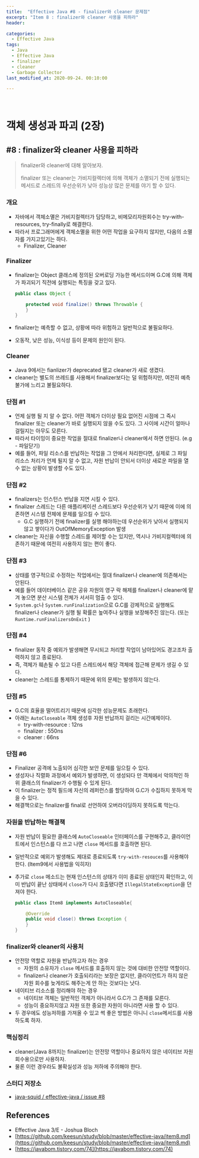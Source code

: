 ```yaml
---
title:  "Effective Java #8 - finalizer와 cleaner 문제점"
excerpt: "Item 8 : finalizer와 cleaner 사용을 피하라"
header:

categories:
  - Effective Java
tags:
  - Java
  - Effective Java
  - finalizer
  - cleaner
  - Garbage Collector
last_modified_at: 2020-09-24. 00:10:00

---
```


<br>

# 객체 생성과 파괴 (2장)

## #8 : finalizer와 cleaner 사용을 피하라

> finalizer와 cleaner에 대해 알아보자.
>
> finalizer 또는 cleaner는 가비지컬렉터에 의해 객체가 소멸되기 전에 실행되는 메서드로 스레드의 우선순위가 낮아 성능상 많은 문제를 야기 할 수 있다.

### 개요

- 자바에서 객체소멸은 가비지컬렉터가 담당하고, 비메모리자원회수는 try-with-resources, try-finally로 해결한다.
- 따라서 프로그래머에게 객체소멸을 위한 어떤 작업을 요구하지 않지만, 다음의 소멸자를 가지고있기는 하다.
  - Finalizer, Cleaner



### Finalizer

- finalizer는 Object 클래스에 정의된 오버로딩 가능한 메서드이며 G.C에 의해 객체가 파괴되기 직전에 실행되는 특징을 갖고 있다.

  ```java
  public class Object {
  
      protected void finalize() throws Throwable {
      }
  }
  ```

- finalizer는 예측할 수 없고, 상황에 따라 위험하고 일반적으로 불필요하다.

- 오동작, 낮은 성능, 이식성 등이 문제의 원인이 된다.



### Cleaner

- Java 9에서는 fianlizer가 deprecated 됐고 cleaner가 새로 생겼다.
- cleaner는 별도의 쓰레드를 사용해서 finalizer보다는 덜 위험하지만, 여전히 예측불가에 느리고 불필요하다.



### 단점 #1

- 언제 실행 될 지 알 수 없다. 어떤 객체가 더이상 필요 없어진 시점에 그 즉시 finalizer 또는 cleaner가 바로 실행되지 않을 수도 있다. 그 사이에 시간이 얼마나 걸릴지는 아무도 모른다.
- 따라서 타이밍이 중요한 작업을 절대로 finalizer나 cleaner에서 하면 안된다. (e.g - 파일닫기)
- 예를 들어, 파일 리소스를 반납하는 작업을 그 안에서 처리한다면, 실제로 그 파일 리소스 처리가 언제 될지 알 수 없고, 자원 반납이 안되서 더이상 새로운 파일을 열 수 없는 상황이 발생할 수도 있다.

### 단점 #2

- finalizers는 인스턴스 반납을 지연 시킬 수 있다.
- finalizer 스레드는 다른 애플리케이션 스레드보다 우선순위가 낮기 때문에 이에 의존하면 시스템 전체에 문제를 일으킬 수 있다.
  - G.C 실행하기 전에 finalizer를 실행 해야하는데 우선순위가 낮아서 실행되지 않고 쌓이다가 OutOfMemoryException 발생
- cleaner는 자신을 수행할 스레드를 제어할 수는 있지만, 역시나 가비지컬렉터에 의존하기 때문에 여전히 사용하지 않는 편이 좋다.

### 단점 #3

- 상태를 영구적으로 수정하는 작업에서는 절대 finalizer나 cleaner에 의존해서는 안된다.
- 예를 들어 데이터베이스 같은 공유 자원의 영구 락 해제를 finalizer나 cleaner에 맡겨 놓으면 분산 시스템 전체가 서서히 멈출 수 있다.
- `System.gc`나 `System.runFinalization`으로 G.C를 강제적으로 실행해도 finalizer나 cleaner가 실행 될 확률은 높여주나 실행을 보장해주진 않는다. (또는 `Runtime.runFinalizersOnExit` )

### 단점 #4

- finalizer 동작 중 예외가 발생해면 무시되고 처리할 작업이 남아있어도 경고조차 출력하지 않고 종료된다.
- 즉, 객체가 훼손될 수 있고 다른 스레드에서 해당 객체에 접근해 문제가 생길 수 있다.
- cleaner는 스레드를 통제하기 때문에 위의 문제는 발생하지 않는다.

### 단점 #5

- G.C의 효율을 떨어트리기 때문에 심각한 성능문제도 초래한다.
- 아래는 `AutoCloseable` 객체 생성후 자원 반납까지 걸리는 시간예제이다.
  - try-with-resource : 12ns
  - finalizer : 550ns
  - cleaner : 66ns

### 단점 #6

- Finalizer 공격에 노출되어 심각한 보안 문제를 일으킬 수 있다.
- 생성자나 직렬화 과정에서 예외가 발생하면, 이 생성되다 만 객체에서 악의적인 하위 클래스의 finalizer가 수행될 수 있게 된다.
- 이 finalizer는 정적 필드에 자신의 레퍼런스를 할당하여 G.C가 수집하지 못하게 막을 수 있다.
- 해결책으로는 finalizer를 final로 선언하여 오버라이딩하지 못하도록 막는다.



### 자원을 반납하는 해결책

- 자원 반납이 필요한 클래스에 `AutoCloseable` 인터페이스를 구현해주고, 클라이언트에서 인스턴스를 다 쓰고 나면 `close` 메서드를 호출하면 된다.

- 일반적으로 예외가 발생해도 제대로 종료되도록 `try-with-resouces`를 사용해야 한다. (Item9에서 사용법을 익히자)

- 추가로 `close` 메소드는 현재 인스턴스의 상태가 이미 종료된 상태인지 확인하고, 이미 반납이 끝난 상태에서 `close`가 다시 호출됐다면 `IllegalStateException`을 던져야 한다.

  ```java
  public class Item8 implements AutoCloseable{
  
      @Override
      public void close() throws Exception {  
      }
  }
  ```

  

### finalizer와 cleaner의 사용처

- 안전망 역할로 자원을 반납하고자 하는 경우
  - 자원의 소유자가 `close` 메서드를 호출하지 않는 것에 대비한 안전망 역할이다.
  - finalizer나 cleaner가 호출되리라는 보장은 없지만, 클라이언트가 하지 않은 자원 회수를 늦게라도 해주는게 안 하는 것보다는 낫다.
- 네이티브 리소스를 정리해야 하는 경우
  - 네이티브 객체는 일반적인 객체가 아니라서 G.C가 그 존재를 모른다.
  - 성능이 중요하지않고 자원 또한 중요한 자원이 아니라면 사용 할 수 있다.
- 두 경우에도 성능저하를 가져올 수 있고 썩 좋은 방법은 아니니 `close`메서드를 사용하도록 하자.



### 핵심정리

- cleaner(Java 8까지는 finalizer)는 안전망 역할이나 중요하지 않은 네이티브 자원 회수용으로만 사용하자.
- 물론 이런 경우라도 불확실성과 성능 저하에 주의해야 한다.



### 스터디 저장소

- [java-squid / effective-java / issue #8](https://github.com/java-squid/effective-java/issues/8)



## References

- Effective Java 3/E - Joshua Bloch
- [https://github.com/keesun/study/blob/master/effective-java/item8.md](https://github.com/keesun/study/blob/master/effective-java/item8.md)
- [https://javabom.tistory.com/74](https://javabom.tistory.com/74)

